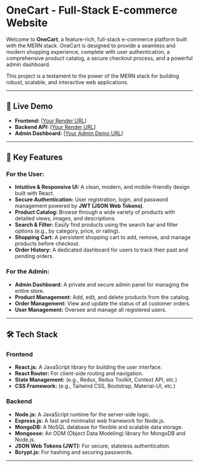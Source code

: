 # OneCart - Full-Stack E-commerce Website

Welcome to **OneCart**, a feature-rich, full-stack e-commerce platform built with the MERN stack. OneCart is designed to provide a seamless and modern shopping experience, complete with user authentication, a comprehensive product catalog, a secure checkout process, and a powerful admin dashboard.

This project is a testament to the power of the MERN stack for building robust, scalable, and interactive web applications.

---

## 🌟 Live Demo

* **Frontend:** [[Your Render URL](https://onecart-frontend1-kc30.onrender.com)]
* **Backend API:** [[Your Render URL](https://onecart-backend-jvxq.onrender.com)]
* **Admin Dashboard:** [[Your Admin Demo URL](https://onecart-admin-9xya.onrender.com)]

---

## 🌟 Key Features

### For the User:
* **Intuitive & Responsive UI:** A clean, modern, and mobile-friendly design built with React.
* **Secure Authentication:** User registration, login, and password management powered by **JWT (JSON Web Tokens)**.
* **Product Catalog:** Browse through a wide variety of products with detailed views, images, and descriptions.
* **Search & Filter:** Easily find products using the search bar and filter options (e.g., by category, price, or rating).
* **Shopping Cart:** A persistent shopping cart to add, remove, and manage products before checkout.
* **Order History:** A dedicated dashboard for users to track their past and pending orders.

### For the Admin:
* **Admin Dashboard:** A private and secure admin panel for managing the entire store.
* **Product Management:** Add, edit, and delete products from the catalog.
* **Order Management:** View and update the status of all customer orders.
* **User Management:** Oversee and manage all registered users.

---

## 🛠️ Tech Stack

### Frontend
* **React.js:** A JavaScript library for building the user interface.
* **React Router:** For client-side routing and navigation.
* **State Management:** (e.g., Redux, Redux Toolkit, Context API, etc.)
* **CSS Framework:** (e.g., Tailwind CSS, Bootstrap, Material-UI, etc.)

### Backend
* **Node.js:** A JavaScript runtime for the server-side logic.
* **Express.js:** A fast and minimalist web framework for Node.js.
* **MongoDB:** A NoSQL database for flexible and scalable data storage.
* **Mongoose:** An ODM (Object Data Modeling) library for MongoDB and Node.js.
* **JSON Web Tokens (JWT):** For secure, stateless authentication.
* **Bcrypt.js:** For hashing and securing passwords.

---
